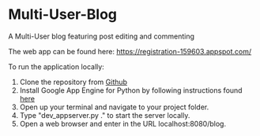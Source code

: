 # Multi-User-Blog
A Multi-User blog featuring post editing and commenting

The web app can be found here: https://registration-159603.appspot.com/

To run the application locally:
1. Clone the repository from [Github](https://github.com)
2. Install Google App Engine for Python by following instructions found [here](https://cloud.google.com/appengine/docs/python/how-to)
3. Open up your terminal and navigate to your project folder.
4. Type "dev_appserver.py ." to start the server locally.
5. Open a web browser and enter in the URL localhost:8080/blog.

